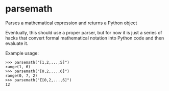 
parsemath
=========

Parses a mathematical expression and returns a Python object

Eventually, this should use a proper parser, but for now it is just a series of hacks that convert formal mathematical notation into Python code and then evaluate it.

Example usage:

```
>>> parsemath("[1,2,...,5]")
range(1, 6)
>>> parsemath("[0,2,...,6]")
range(0, 7, 2)
>>> parsemath("Σ[0,2,...,6]")
12

```


